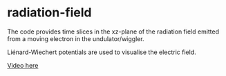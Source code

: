 # radiation-field

The code provides time slices in the xz-plane of the radiation field emitted from a moving electron in the undulator/wiggler.

Liénard-Wiechert potentials are used to visualise the electric field.

[Video here](https://youtu.be/Uoz9MfIa_Wc?si=H4uqxlOsQmKgDOzm)
